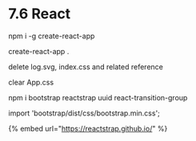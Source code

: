 # 7.6 React

npm i -g create-react-app

create-react-app .

delete log.svg, index.css and related reference

clear App.css

npm i bootstrap reactstrap uuid react-transition-group

import 'bootstrap/dist/css/bootstrap.min.css';

{% embed url="https://reactstrap.github.io/" %}



